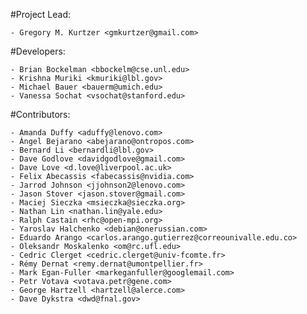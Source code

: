 #Project Lead:

    - Gregory M. Kurtzer <gmkurtzer@gmail.com>

#Developers:

    - Brian Bockelman <bbockelm@cse.unl.edu>
    - Krishna Muriki <kmuriki@lbl.gov>
    - Michael Bauer <bauerm@umich.edu>
    - Vanessa Sochat <vsochat@stanford.edu>

#Contributors:

    - Amanda Duffy <aduffy@lenovo.com>
    - Ángel Bejarano <abejarano@ontropos.com>
    - Bernard Li <bernardli@lbl.gov>
    - Dave Godlove <davidgodlove@gmail.com>
    - Dave Love <d.love@liverpool.ac.uk>
    - Felix Abecassis <fabecassis@nvidia.com>
    - Jarrod Johnson <jjohnson2@lenovo.com>
    - Jason Stover <jason.stover@gmail.com>
    - Maciej Sieczka <msieczka@sieczka.org>
    - Nathan Lin <nathan.lin@yale.edu>
    - Ralph Castain <rhc@open-mpi.org>
    - Yaroslav Halchenko <debian@onerussian.com>
    - Eduardo Arango <carlos.arango.gutierrez@correounivalle.edu.co>
    - Oleksandr Moskalenko <om@rc.ufl.edu>
    - Cedric Clerget <cedric.clerget@univ-fcomte.fr>
    - Rémy Dernat <remy.dernat@umontpellier.fr>
    - Mark Egan-Fuller <markeganfuller@googlemail.com>
    - Petr Votava <votava.petr@gene.com>
    - George Hartzell <hartzell@alerce.com>
    - Dave Dykstra <dwd@fnal.gov>
